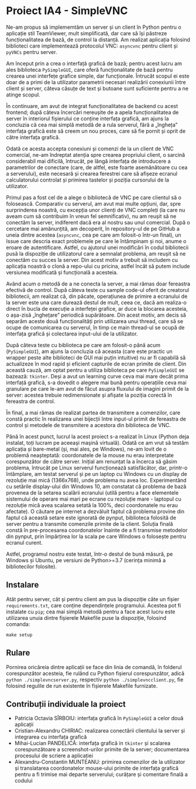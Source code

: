 # Proiect IA4 - SimpleVNC

Ne-am propus să implememtăm un server și un client în Python pentru o aplicație
stil TeamViewer, mult simplificată, dar care să își păstreze funcționalitatea
de bază, de control la distanță. Am realizat aplicația folosind biblioteci care
implementează protocolul VNC: `asyncvnc` pentru client și `pyVNCs` pentru server.

Am început prin a crea o interfață grafică de bază; pentru acest lucru am ales
biblioteca `PySimpleGUI`, care oferă funcționalitate de bază pentru crearea unei
interfețe grafice simple, dar funcționale. Întrucât scopul ei este doar de a
primi de la utilizator parametrii necesari realizării conexiunii între client
și server, câteva căsuțe de text și butoane sunt suficiente pentru a ne atinge
scopul.

În continuare, am avut de integrat funcționalitatea de backend cu acest
frontend; după câteva încercări nereușite de a apela funcționalitatea de server
în interiorul fișierului ce conține interfața grafică, am ajuns la concluzia că
cea mai simplă metodă de a rula serverul, fără a „îngheța” interfața grafică
este să creem un nou proces, care să fie pornit și oprit de către interfața
grafică.

Odată ce acesta accepta conexiuni și comenzi de la un client de VNC comercial,
ne-am îndreptat atenția spre crearea propriului client, o sarcină considerabil
mai dificilă, întrucât, pe lăngă interfața de introducere a parametrilor de
conectare (care, de altfel, este foarte asemănătoare cu cea a serverului), este
necesară și crearea ferestrei care să afișeze ecranul calculatorului controlat
și primirea tastelor și poziția cursorului de la utilizator.

Primul pas a fost cel de a alege o bibliotecă de VNC pe care clientul să o
folosească. Comparativ cu serverul, am avut mai multe opțiuni, dar, spre
surprinderea noastră, cu excepția unor clienți de VNC compleți (la care nu aveam
cum să contribuim în vreun fel semnificativ), nu am reușit să ne conectăm la
server, indiferent dacă era al nostru sau unul comercial. După o cercetare mai
amănunțită, am decoperit, în repository-ul de pe GitHub a uneia dintre acestea
(`asyncvnc`, cea pe care am folosit-o într-un final), un Issue care descria exact
problemele pe care le întâmpinam și noi, anume o eroare de autentificare.
Astfel, cu ajutorul unei modificări în codul bibliotecii pusă la dispoziție de
utilizatorul care a semnalat problema, am reușit să ne conectăm cu succes la
server. Din acest motiv a trebuit să includem cu aplicația noastră o clonă a
repo-ului cu pricina, astfel încât să putem include versiunea modificată și
funcțională a acesteia.

Având acum o metodă de a ne conecta la server, a mai rămas doar fereastra
efectivă de control. După câteva teste cu sample code-ul oferit de creatorul
bibliotecii, am realizat că, din păcate, operațiunea de primire a ecranului
de la server este una care durează destul de mult, ceea ce, dacă am realiza-o
direct în bucla de execuție a interfeței grafice, ar duce la blocarea acesteia,
o așa-zisă „înghețare” periodică supărătoare. Din acest motiv, am decis să
separăm aceste două funcționalități prin utilizarea unui thread, care să se
ocupe de comunicarea cu serverul, în timp ce main thread-ul se ocupă de
interfața grafică și colectarea input-ului de la utilizator.

După câteva teste cu biblioteca pe care am folosit-o până acum (`PySimpleGUI`), am
ajuns la concluzia că aceasta (care este practic un wrapper peste alte
biblioteci de GUI mai puțin intuitive)	nu ar fi capabilă să actualizeze în mod
rapid și eficient capturile de ecran primite de client. Din această cauză, am
optat pentru a utiliza biblioteca pe care `PySimpleGUI` se bazează: `tkinter`.
Deși a avut un learning curve ceva mai mare decât prima interfață grafică, s-a
dovedit o alegere mai bună pentru operațiile ceva mai granulare pe care le-am
avut de făcut asupra fluxului de imagini primit de la server: acestea trebuie
redimensionate și afișate la poziția corectă în fereastra de control.

În final, a mai rămas de realizat partea de transmitere a comenzilor, care
constă practic în realizarea unei bijecții între input-ul primit de fereastra
de control și metodele de transmitere a acestora din biblioteca de VNC.

Până în acest punct, lucrul la acest proiect s-a realizat în Linux (Python deja
instalat, toți lucram pe aceeași mașină virtuală). Odată ce am vrut să testăm
aplicația și bare-metal (și, mai ales, pe Windows), ne-am lovit de o problemă
neașteptată: coordonatele de la mouse nu erau interpretate corespunzător de
către server. Inițial am renunțat la a încerca să găsim problema, întrucât pe
Linux serverul funcționează satisfăcător, dar, printr-o întâmplare, am testat
serverul și pe un laptop cu Windows cu un display de rezoluție mai mică
(1366x768), unde problema nu avea loc. Experimentând cu setările display-ului
din Windows 10, am constatat că problema de bază provenea de la setarea scalării
ecranului (utilă pentru a face elementele sistemului de operare mai mari pe
ecrane cu rezoluție mare - laptopul cu rezoluție mică avea scalarea setată la
100%, deci coordonatele nu erau afectate). O căutare pe internet a dezvăluit
faptul că problema provine din faptul că această setare este ignorată de pynput,
biblioteca folosită de server pentru a transmite comenzile primite de la client.
Soluția finală constă în pre-procesarea coordonatelor înainte de a fi transmise
metodelor din pynput, prin împărțirea lor la scala pe care Windows o folosește
pentru ecranul curent.

Astfel, programul nostru este testat, într-o destul de bună măsură, pe Windows
și Ubuntu, pe versiuni de Python>=3.7 (cerința minimă a bibliotecilor folosite).

## Instalare

Atât pentru server, cât și pentru client am pus la dispoziție câte un fișier
`requirements.txt`, care conține dependințele programului. Acestea pot fi
instalate cu `pip`; cea mai simplă metodă pentru a face acest lucru este
utilizarea unuia dintre fișierele Makefile puse la dispoziție, folosind comanda:
```
make setup
```

## Rulare

Pornirea oricăreia dintre aplicații se face din linia de comandă, în folderul
corespunzător acesteia, fie rulând cu Python fișierul corespunzător, adică
`python ./simplevncserver.py`,
respectiv
`python ./simplevncclient.py`,
fie folosind regulile de run existente în fișierele Makefile furnizate.

## Contribuții individuale la proiect

* Patricia Octavia SÎRBOIU: interfața grafică în `PySimpleGUI` a celor două aplicații
* Cristian-Alexandru CHIRIAC: realizarea conectării clientului la server și integrarea cu interfața grafică
* Mihai-Lucian PANDELICĂ: interfața grafică in `tkinter` și scalarea corespunzătoare a screenshot-urilor primite de la server; documentarea procesului de scriere a aplicației
* Alexandru-Constantin MUNTEANU: primirea comenzilor de la utilizator și translatarea coordonatelor mouse-ului primite de interfața grafică pentru a fi trimise mai departe serverului; curățare și comentare finală a codului
